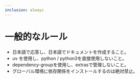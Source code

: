 ```yaml
---
inclusion: always
---
```


# 一般的なルール

- 日本語で応答し、日本語でドキュメントを作成すること。
- uv を使用し、python / python3を直接使用しないこと。
- dependency-groupを使用し、extrasで管理しないこと。
- グローバル環境に依存関係をインストールするのは絶対禁止。

<!------------------------------------------------------------------------------------
   Add rules to this file or a short description and have Kiro refine them for you.
   
   Learn about inclusion modes: https://kiro.dev/docs/steering/#inclusion-modes
-------------------------------------------------------------------------------------> 